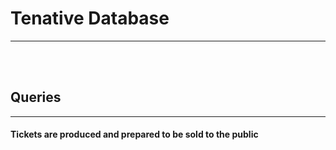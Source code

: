 <h1>Tenative Database</h1>
<hr>
<br>
<br>
<h2>Queries</h2>
<hr>
<h4>Tickets are produced and prepared to be sold to the public</h4>
<tb><code></code>
